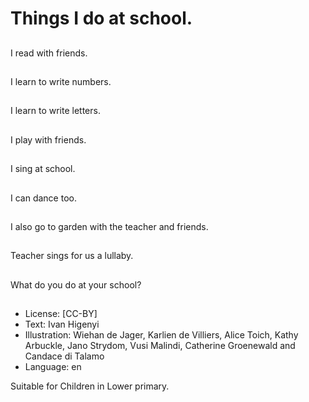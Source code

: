 # Things I do at school.

##
I read with friends.

##
I learn to write
numbers.

##
I learn to write letters.

##
I play with friends.

##
I sing at school.

##
I can dance too.

##
I also go to garden with
the teacher and friends.

##
Teacher sings for us a
lullaby.

##
What do you do at your
school?

##
* License: [CC-BY]
* Text: Ivan Higenyi
* Illustration: Wiehan de Jager, Karlien de Villiers, Alice Toich, Kathy Arbuckle, Jano Strydom, Vusi Malindi, Catherine Groenewald and Candace di Talamo
* Language: en

Suitable for Children in Lower primary.
